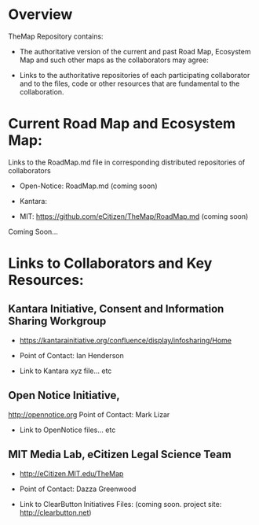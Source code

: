 # Overview

TheMap Repository contains:

* The authoritative version of the current and past Road Map, Ecosystem Map and such other maps as the collaborators may agree:

* Links to the authoritative repositories of each participating collaborator and to the files, code or other resources that are fundamental to the collaboration.

# Current Road Map and Ecosystem Map:

Links to the RoadMap.md file in corresponding distributed repositories of collaborators

* Open-Notice: RoadMap.md (coming soon) 

* Kantara: 

* MIT: https://github.com/eCitizen/TheMap/RoadMap.md (coming soon)

Coming Soon...

# Links to Collaborators and Key Resources:

## Kantara Initiative, Consent and Information Sharing Workgroup

* https://kantarainitiative.org/confluence/display/infosharing/Home
* Point of Contact: Ian Henderson 

* Link to Kantara xyz file... etc

## Open Notice Initiative, 
http://opennotice.org
Point of Contact: Mark Lizar

* Link to OpenNotice files... etc

## MIT Media Lab, eCitizen Legal Science Team
* http://eCitizen.MIT.edu/TheMap
* Point of Contact: Dazza Greenwood

* Link to ClearButton Initiatives Files: (coming soon.  project site: http://clearbutton.net) 

